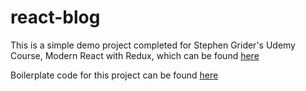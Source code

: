 # react-blog

This is a simple demo project completed for Stephen Grider's Udemy Course, Modern React with Redux, which can be found [here](https://www.udemy.com/react-redux/)

Boilerplate code for this project can be found [here](https://github.com/StephenGrider/ReduxSimpleStarter)
